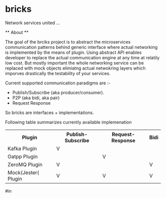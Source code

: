 # bricks
Network services united ...

** About **

The goal of the brciks project is to abstract the microservices communication patterns behind generic interface where actual networking is implemented by the means of plugin. Using abstract API enables developer to replace the actual communication engine at any time at relatily low cost. But mostly important the whole networking service can be replaced with mock objects elimiatng actual netwokring layers which imporves drastically the testability of your services.

Current supported communication paradigms are :-
- Publish/Subscribe (aka producer/consumer).
- P2P (aka bidi, aka pair) 
- Request Response 

So bricks are interfaces + implementations. 

Following table summarizes currently available implemenation


<table>
  <tr>
    <th>Plugin</th>
    <th>Publish-Subscribe</th>
    <th>Request-Response</th>
    <th>Bidi</th>
  </tr>
  <tr>
    <td>Kafka Plugin</td>
    <td>V</td>
    <td></td>
    <td></td>
  </tr>
    <td>Oatpp Plugin</td>
    <td></td>
    <td>V</td>
    <td></td>
  </tr>
  </tr>
    <td>ZeroMQ Plugin</td>
    <td>V</td>
    <td></td>
    <td>V</td>
  </tr>
  </tr>
    <td>Mock(Jester( Plugin</td>
    <td>V</td>
    <td>V</td>
    <td>V</td>
  </tr>
</table>




#in

